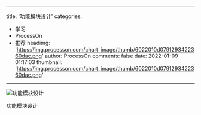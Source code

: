 
---
title: '功能模块设计'
categories: 
 - 学习
 - ProcessOn
 - 推荐
headimg: 'https://img.processon.com/chart_image/thumb/6022010d0791293422360dac.png'
author: ProcessOn
comments: false
date: 2022-01-09 01:17:03
thumbnail: 'https://img.processon.com/chart_image/thumb/6022010d0791293422360dac.png'
---

<div>   
<img class="thumb" alt="功能模块设计" src="https://img.processon.com/chart_image/thumb/6022010d0791293422360dac.png" referrerpolicy="no-referrer">
<p>功能模块设计</p>  
</div>
            